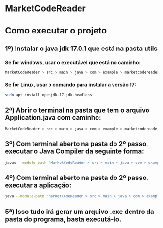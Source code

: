 # MarketCodeReader

# Como executar o projeto


## 1º) Instalar o java jdk 17.0.1 que está na pasta utils
### Se for windows, usar o executável que está no caminho: 
```bash
MarketCodeReader > src > main > java > com > example > marketcodereader > utils
```
### Se for Linux, usar o comando para instalar a versão 17:
```bash
sudo apt install openjdk-17-jdk-headless
```
## 2ª) Abrir o terminal na pasta que tem o arquivo **Application.java** com caminho: 
```bash
MarketCodeReader > src > main > java > com > example > marketcodereade
```
## 3º) Com terminal aberto na pasta do 2º passo, executar o Java Compiler da seguinte forma:
```bash
javac --module-path "MarketCodeReader > src > main > java > com > example > marketcodereader > utils > javafx-sdk-17.0.2 > lib"(sem aspas) --add-modules javafx.controls,javafx.fxml Application.java
```
## 4º) Com terminal aberto na pasta do 2º passo, executar a aplicação:
```bash
java --module-path "MarketCodeReader > src > main > java > com > example > marketcodereader > utils > javafx-sdk-17.0.2 > lib"(sem aspas) --add-modules javafx.controls,javafx.fxml Application
```
## 5ª) Isso tudo irá gerar um arquivo .exe dentro da pasta do programa, basta executá-lo.

